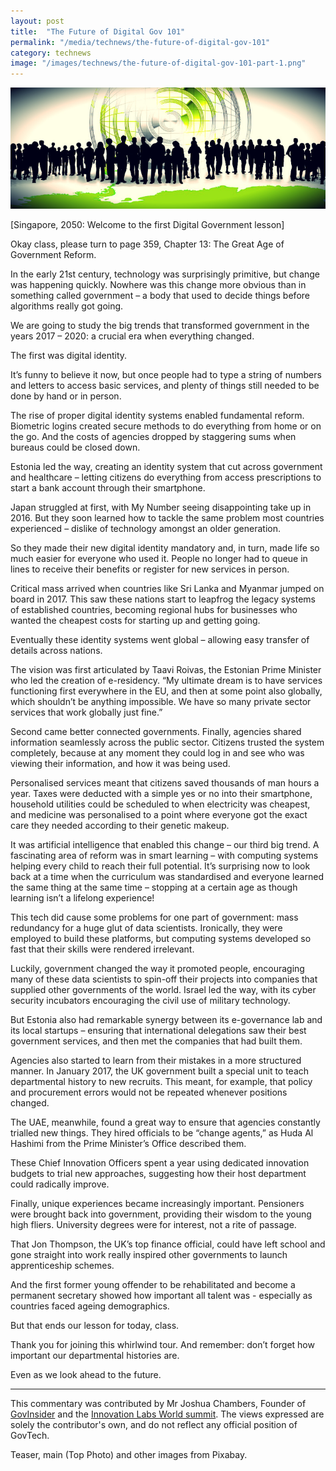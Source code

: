 ```yaml
---
layout: post
title:  "The Future of Digital Gov 101"
permalink: "/media/technews/the-future-of-digital-gov-101"
category: technews
image: "/images/technews/the-future-of-digital-gov-101-part-1.png"
---
```


![The Future of Digital Gov 101](/images/technews/the-future-of-digital-gov-101-part-1.png)

[Singapore, 2050: Welcome to the first Digital Government lesson]

Okay class, please turn to page 359, Chapter 13: The Great Age of Government Reform.

In the early 21st century, technology was surprisingly primitive, but change was happening quickly. Nowhere was this change more obvious than in something called government – a body that used to decide things before algorithms really got going.

We are going to study the big trends that transformed government in the years 2017 – 2020: a crucial era when everything changed.

The first was digital identity.

It’s funny to believe it now, but once people had to type a string of numbers and letters to access basic services, and plenty of things still needed to be done by hand or in person.

The rise of proper digital identity systems enabled fundamental reform. Biometric logins created secure methods to do everything from home or on the go. And the costs of agencies dropped by staggering sums when bureaus could be closed down.

Estonia led the way, creating an identity system that cut across government and healthcare – letting citizens do everything from access prescriptions to start a bank account through their smartphone.

Japan struggled at first, with My Number seeing disappointing take up in 2016. But they soon learned how to tackle the same problem most countries experienced – dislike of technology amongst an older generation.

So they made their new digital identity mandatory and, in turn, made life so much easier for everyone who used it. People no longer had to queue in lines to receive their benefits or register for new services in person.

Critical mass arrived when countries like Sri Lanka and Myanmar jumped on board in 2017. This saw these nations start to leapfrog the legacy systems of established countries, becoming regional hubs for businesses who wanted the cheapest costs for starting up and getting going.

Eventually these identity systems went global – allowing easy transfer of details across nations.

The vision was first articulated by Taavi Roivas, the Estonian Prime Minister who led the creation of e-residency. “My ultimate dream is to have services functioning first everywhere in the EU, and then at some point also globally, which shouldn’t be anything impossible. We have so many private sector services that work globally just fine.”

Second came better connected governments. Finally, agencies shared information seamlessly across the public sector. Citizens trusted the system completely, because at any moment they could log in and see who was viewing their information, and how it was being used.

Personalised services meant that citizens saved thousands of man hours a year. Taxes were deducted with a simple yes or no into their smartphone, household utilities could be scheduled to when electricity was cheapest, and medicine was personalised to a point where everyone got the exact care they needed according to their genetic makeup.

It was artificial intelligence that enabled this change – our third big trend. A fascinating area of reform was in smart learning – with computing systems helping every child to reach their full potential. It’s surprising now to look back at a time when the curriculum was standardised and everyone learned the same thing at the same time – stopping at a certain age as though learning isn’t a lifelong experience!

This tech did cause some problems for one part of government: mass redundancy for a huge glut of data scientists. Ironically, they were employed to build these platforms, but computing systems developed so fast that their skills were rendered irrelevant.

Luckily, government changed the way it promoted people, encouraging many of these data scientists to spin-off their projects into companies that supplied other governments of the world. Israel led the way, with its cyber security incubators encouraging the civil use of military technology.

But Estonia also had remarkable synergy between its e-governance lab and its local startups – ensuring that international delegations saw their best government services, and then met the companies that had built them.

Agencies also started to learn from their mistakes in a more structured manner. In January 2017, the UK government built a special unit to teach departmental history to new recruits. This meant, for example, that policy and procurement errors would not be repeated whenever positions changed.

The UAE, meanwhile, found a great way to ensure that agencies constantly trialled new things. They hired officials to be “change agents,” as Huda Al Hashimi from the Prime Minister’s Office described them.

These Chief Innovation Officers spent a year using dedicated innovation budgets to trial new approaches, suggesting how their host department could radically improve.

Finally, unique experiences became increasingly important. Pensioners were brought back into government, providing their wisdom to the young high fliers. University degrees were for interest, not a rite of passage.

That Jon Thompson, the UK’s top finance official, could have left school and gone straight into work really inspired other governments to launch apprenticeship schemes.

And the first former young offender to be rehabilitated and become a permanent secretary showed how important all talent was - especially as countries faced ageing demographics.

But that ends our lesson for today, class.

Thank you for joining this whirlwind tour. And remember: don’t forget how important our departmental histories are.  

Even as we look ahead to the future.

---

This commentary was contributed by Mr Joshua Chambers, Founder of [GovInsider](https://govinsider.asia/) and the [Innovation Labs World summit](https://www.innovationlabsworld.com/). The views expressed are solely the contributor's own, and do not reflect any official position of GovTech.

Teaser, main (Top Photo) and other images from Pixabay.
